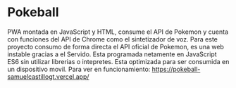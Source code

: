 # Pokeball
PWA montada en JavaScript y HTML, consume el API de Pokemon y cuenta con funciones del API de Chrome como el sintetizador de voz. 
Para este proyecto consumo de forma directa el API oficial de Pokemon, es una web instable gracias a el Servido. Esta programada netamente en JavaScript ES6 sin utilizar 
librerias o intepretes.
Esta optimizada para ser consumida en un dispositivo movil.
Para ver en funcionamiento: https://pokeball-samuelcastillogt.vercel.app/
